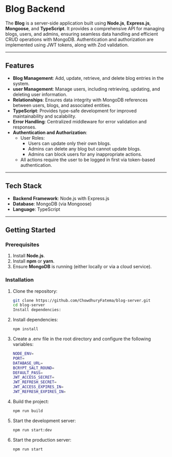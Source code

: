 # Blog Backend

The **Blog** is a server-side application built using **Node.js**, **Express.js**, **Mongoose**, and **TypeScript**. It provides a comprehensive API for managing blogs, users, and admins, ensuring seamless data handling and efficient CRUD operations with MongoDB. Authentication and authorization are implemented using JWT tokens, along with Zod validation.

---

## Features

- **Blog Management**: Add, update, retrieve, and delete blog entries in the system.
- **user Management**: Manage users, including retrieving, updating, and deleting user information.
- **Relationships**:  Ensures data integrity with MongoDB references between users, blogs, and associated entities.
- **TypeScript**: Provides type-safe development for improved maintainability and scalability.
- **Error Handling**: Centralized middleware for error validation and responses.
- **Authentication and Authorization**: 
   - User Roles:
      - Users can update only their own blogs.
      - Admins can delete any blog but cannot update blogs.
      - Admins can block users for any inappropriate actions.
   - All actions require the user to be logged in first via token-based authentication.

---

## Tech Stack

- **Backend Framework**: Node.js with Express.js
- **Database**: MongoDB (via Mongoose)
- **Language**: TypeScript

---

## Getting Started

### Prerequisites

1. Install **Node.js**.
2. Install **npm** or **yarn**.
3. Ensure **MongoDB** is running (either locally or via a cloud service).

### Installation

1. Clone the repository:

   ```bash
   git clone https://github.com/ChowdhuryFatema/blog-server.git
   cd blog-server
   Install dependencies:
   ```

2. Install dependencies:

   ```bash
   npm install
   ```

3. Create a .env file in the root directory and configure the following variables:

   ```bash
   NODE_ENV=
   PORT=
   DATABASE_URL=
   BCRYPT_SALT_ROUND=
   DEFAULT_PASS=
   JWT_ACCESS_SECRET=
   JWT_REFRESH_SECRET=
   JWT_ACCESS_EXPIRES_IN=
   JWT_REFRESH_EXPIRES_IN=
   ```

4. Build the project:

   ```bash
   npm run build
   ```

5. Start the development server:

   ```bash
   npm run start:dev
   ```

6. Start the production server:

   ```bash
   npm run start
   ```


